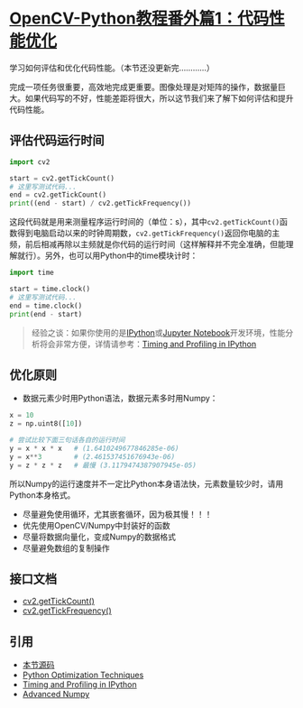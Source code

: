 # [OpenCV-Python教程番外篇1：代码性能优化](http://ex2tron.wang/opencv-python-extra-code-optimization/)

学习如何评估和优化代码性能。（本节还没更新完…………）<!-- more -->

完成一项任务很重要，高效地完成更重要。图像处理是对矩阵的操作，数据量巨大。如果代码写的不好，性能差距将很大，所以这节我们来了解下如何评估和提升代码性能。

## 评估代码运行时间

``` python
import cv2

start = cv2.getTickCount()
# 这里写测试代码...
end = cv2.getTickCount()
print((end - start) / cv2.getTickFrequency())
```

这段代码就是用来测量程序运行时间的（单位：s），其中`cv2.getTickCount()`函数得到电脑启动以来的时钟周期数，`cv2.getTickFrequency()`返回你电脑的主频，前后相减再除以主频就是你代码的运行时间（这样解释并不完全准确，但能理解就行）。另外，也可以用Python中的time模块计时：

```python
import time

start = time.clock()
# 这里写测试代码...
end = time.clock()
print(end - start)
```

> 经验之谈：如果你使用的是[IPython](https://baike.baidu.com/item/ipython)或[Jupyter Notebook](https://baike.baidu.com/item/Jupyter)开发环境，性能分析将会非常方便，详情请参考：[Timing and Profiling in IPython](http://pynash.org/2013/03/06/timing-and-profiling/)

## 优化原则

- 数据元素少时用Python语法，数据元素多时用Numpy：

```python
x = 10
z = np.uint8([10])

# 尝试比较下面三句话各自的运行时间
y = x * x * x   # (1.6410249677846285e-06)
y = x**3        # (2.461537451676943e-06)
y = z * z * z   # 最慢 (3.1179474387907945e-05)
```

所以Numpy的运行速度并不一定比Python本身语法快，元素数量较少时，请用Python本身格式。

- 尽量避免使用循环，尤其嵌套循环，因为极其慢！！！
- 优先使用OpenCV/Numpy中封装好的函数
- 尽量将数据向量化，变成Numpy的数据格式
- 尽量避免数组的复制操作

## 接口文档

- [cv2.getTickCount()](https://docs.opencv.org/4.0.0/db/de0/group__core__utils.html#gae73f58000611a1af25dd36d496bf4487)
- [cv2.getTickFrequency()](https://docs.opencv.org/4.0.0/db/de0/group__core__utils.html#ga705441a9ef01f47acdc55d87fbe5090c)

## 引用

- [本节源码](https://github.com/ex2tron/OpenCV-Python-Tutorial/tree/master/%E7%95%AA%E5%A4%96%E7%AF%8701.%20%E4%BB%A3%E7%A0%81%E6%80%A7%E8%83%BD%E4%BC%98%E5%8C%96)
- [Python Optimization Techniques](https://wiki.python.org/moin/PythonSpeed/PerformanceTips)
- [Timing and Profiling in IPython](http://pynash.org/2013/03/06/timing-and-profiling/)
- [Advanced Numpy](http://www.scipy-lectures.org/advanced/advanced_numpy/index.html#advanced-numpy)